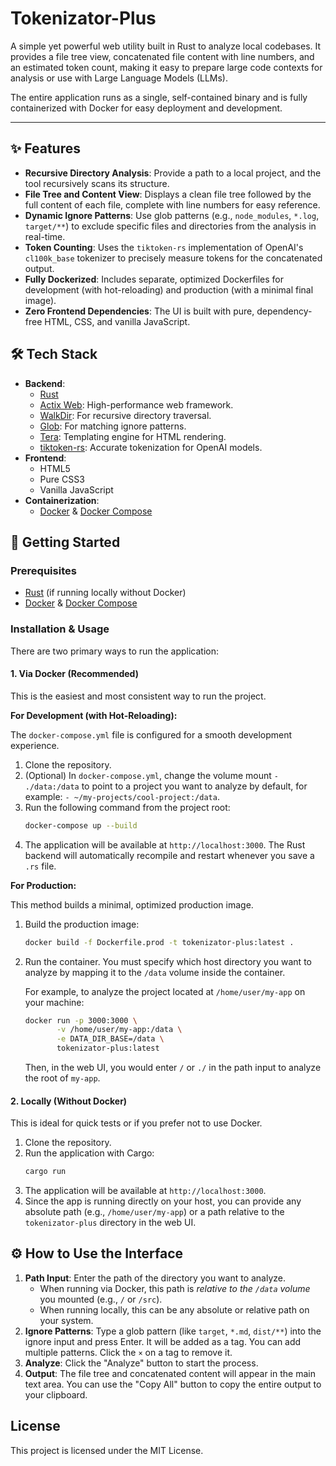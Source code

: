 # Tokenizator-Plus

A simple yet powerful web utility built in Rust to analyze local codebases. It provides a file tree view, concatenated file content with line numbers, and an estimated token count, making it easy to prepare large code contexts for analysis or use with Large Language Models (LLMs).

The entire application runs as a single, self-contained binary and is fully containerized with Docker for easy deployment and development.

---

## ✨ Features

-   **Recursive Directory Analysis**: Provide a path to a local project, and the tool recursively scans its structure.
-   **File Tree and Content View**: Displays a clean file tree followed by the full content of each file, complete with line numbers for easy reference.
-   **Dynamic Ignore Patterns**: Use glob patterns (e.g., `node_modules`, `*.log`, `target/**`) to exclude specific files and directories from the analysis in real-time.
-   **Token Counting**: Uses the `tiktoken-rs` implementation of OpenAI's `cl100k_base` tokenizer to precisely measure tokens for the concatenated output.
-   **Fully Dockerized**: Includes separate, optimized Dockerfiles for development (with hot-reloading) and production (with a minimal final image).
-   **Zero Frontend Dependencies**: The UI is built with pure, dependency-free HTML, CSS, and vanilla JavaScript.

## 🛠️ Tech Stack

-   **Backend**:
    -   [Rust](https://www.rust-lang.org/)
    -   [Actix Web](https://actix.rs/): High-performance web framework.
    -   [WalkDir](https://crates.io/crates/walkdir): For recursive directory traversal.
    -   [Glob](https://crates.io/crates/glob): For matching ignore patterns.
    -   [Tera](https://tera.netlify.app/): Templating engine for HTML rendering.
    -   [tiktoken-rs](https://crates.io/crates/tiktoken-rs): Accurate tokenization for OpenAI models.
-   **Frontend**:
    -   HTML5
    -   Pure CSS3
    -   Vanilla JavaScript
-   **Containerization**:
    -   [Docker](https://www.docker.com/) & [Docker Compose](https://docs.docker.com/compose/)

## 🚀 Getting Started

### Prerequisites

-   [Rust](https://www.rust-lang.org/tools/install) (if running locally without Docker)
-   [Docker](https://docs.docker.com/get-docker/) & [Docker Compose](https://docs.docker.com/compose/install/)

### Installation & Usage

There are two primary ways to run the application:

#### 1. Via Docker (Recommended)

This is the easiest and most consistent way to run the project.

**For Development (with Hot-Reloading):**

The `docker-compose.yml` file is configured for a smooth development experience.

1.  Clone the repository.
2.  (Optional) In `docker-compose.yml`, change the volume mount `- ./data:/data` to point to a project you want to analyze by default, for example: `- ~/my-projects/cool-project:/data`.
3.  Run the following command from the project root:
    ```bash
    docker-compose up --build
    ```
4.  The application will be available at `http://localhost:3000`. The Rust backend will automatically recompile and restart whenever you save a `.rs` file.

**For Production:**

This method builds a minimal, optimized production image.

1.  Build the production image:
    ```bash
    docker build -f Dockerfile.prod -t tokenizator-plus:latest .
    ```

2.  Run the container. You must specify which host directory you want to analyze by mapping it to the `/data` volume inside the container.

    For example, to analyze the project located at `/home/user/my-app` on your machine:
    ```bash
    docker run -p 3000:3000 \
           -v /home/user/my-app:/data \
           -e DATA_DIR_BASE=/data \
           tokenizator-plus:latest
    ```
    Then, in the web UI, you would enter `/` or `./` in the path input to analyze the root of `my-app`.

#### 2. Locally (Without Docker)

This is ideal for quick tests or if you prefer not to use Docker.

1.  Clone the repository.
2.  Run the application with Cargo:
    ```bash
    cargo run
    ```
3.  The application will be available at `http://localhost:3000`.
4.  Since the app is running directly on your host, you can provide any absolute path (e.g., `/home/user/my-app`) or a path relative to the `tokenizator-plus` directory in the web UI.

## ⚙️ How to Use the Interface

1.  **Path Input**: Enter the path of the directory you want to analyze.
    -   When running via Docker, this path is *relative to the `/data` volume* you mounted (e.g., `/` or `/src`).
    -   When running locally, this can be any absolute or relative path on your system.
2.  **Ignore Patterns**: Type a glob pattern (like `target`, `*.md`, `dist/**`) into the ignore input and press Enter. It will be added as a tag. You can add multiple patterns. Click the `×` on a tag to remove it.
3.  **Analyze**: Click the "Analyze" button to start the process.
4.  **Output**: The file tree and concatenated content will appear in the main text area. You can use the "Copy All" button to copy the entire output to your clipboard.

## License

This project is licensed under the MIT License.